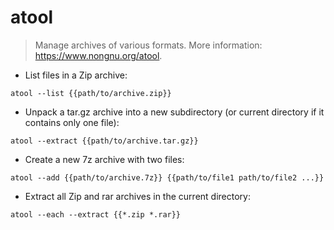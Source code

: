 # atool

> Manage archives of various formats.
> More information: <https://www.nongnu.org/atool>.

- List files in a Zip archive:

`atool --list {{path/to/archive.zip}}`

- Unpack a tar.gz archive into a new subdirectory (or current directory if it contains only one file):

`atool --extract {{path/to/archive.tar.gz}}`

- Create a new 7z archive with two files:

`atool --add {{path/to/archive.7z}} {{path/to/file1 path/to/file2 ...}}`

- Extract all Zip and rar archives in the current directory:

`atool --each --extract {{*.zip *.rar}}`
